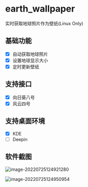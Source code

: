 # earth_wallpaper

实时获取地球照片作为壁纸(Linux Only)

## 基础功能

- [x] 自动获取地球照片
- [x] 设置地球显示大小
- [x] 定时更新壁纸

## 支持接口

- [x] 向日葵八号
- [x] 风云四号

## 支持桌面环境

- [x] KDE
- [ ] Deepin

## 软件截图

![image-20220725124921280](https://jihulab.com/ambition-echo/img_bed/raw/main/img/image-20220725124921280.png)

![image-20220725124950954](https://jihulab.com/ambition-echo/img_bed/raw/main/img/image-20220725124950954.png)